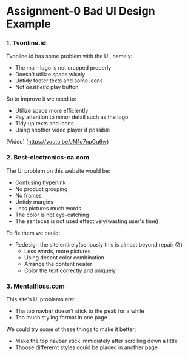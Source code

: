 # Assignment-0 Bad UI Design Example
### 1. Tvonline.id

Tvonline.id has some problem with the UI, namely: 
- The main logo is not cropped properly
- Doesn't utilize space wisely
- Untidy footer texts and some icons
- Not *aesthetic* play button

So to improve it we need to:
- Utilize space more efficiently
- Pay attention to minor detail such as the logo
- Tidy up texts and icons
- Using another video player if possible

[Video] (https://youtu.be/JM1o7npGq6w)

### 2. Best-electronics-ca.com

The UI problem on this website would be:
- Confusing hyperlink
- No product grouping
- No frames
- Untidy margins
- Less pictures much words
- The color is not eye-catching
- The senteces is not used effectively(wasting user's time)

To fix them we could:
- Redesign the site entirely(seriously this is almost beyond repair :cold_sweat:)
  - Less words, more pictures
  - Using decent color combination
  - Arrange the content neater
  - Color the text correctly and uniquely
  
### 3. Mentalfloss.com

This site's UI problems are:
- Tha top navbar doesn't stick to the peak for a while
- Too much styling format in one page

We could try some of these things to make it better:
- Make the top navbar stick immidiately after scrolling down a little
- Thoose differernt styles could be placed in another page
